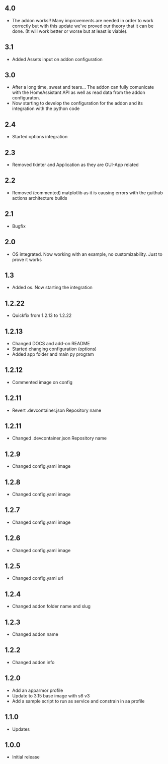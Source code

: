 <!-- https://developers.home-assistant.io/docs/add-ons/presentation#keeping-a-changelog -->

## 4.0
- The addon works!! Many improvements are needed in order to work correctly but with this update we've proved our theory that it can be done. (It will work better or worse but at least is viable).

## 3.1
- Added Assets input on addon configuration

## 3.0
- After a long time, sweat and tears... The addon can fully comunicate with the HomeAssistant API as well as read data from the addon configuraton.
- Now starting to develop the configuration for the addon and its integration with the python code 

## 2.4
- Started options integration
## 2.3
- Removed tkinter and Application as they are GUI-App related

## 2.2
- Removed (commented) matplotlib as it is causing errors with the guithub actions architecture builds

## 2.1
- Bugfix

## 2.0
- OS integrated. Now working with an example, no customizability. Just to prove it works

## 1.3
- Added os. Now starting the integration

## 1.2.22
- Quickfix from 1.2.13 to 1.2.22

## 1.2.13
- Changed DOCS and add-on README
- Started changing configuration (options)
- Added app folder and main py program

## 1.2.12
- Commented image on config

## 1.2.11
- Revert .devcontainer.json Repository name

## 1.2.11
- Changed .devcontainer.json Repository name

## 1.2.9
- Changed config.yaml image

## 1.2.8
- Changed config.yaml image

## 1.2.7
- Changed config.yaml image

## 1.2.6
- Changed config.yaml image

## 1.2.5
- Changed config.yaml url

## 1.2.4
- Changed addon folder name and slug

## 1.2.3
- Changed addon name

## 1.2.2
- Changed addon info

## 1.2.0

- Add an apparmor profile
- Update to 3.15 base image with s6 v3
- Add a sample script to run as service and constrain in aa profile

## 1.1.0

- Updates

## 1.0.0

- Initial release
